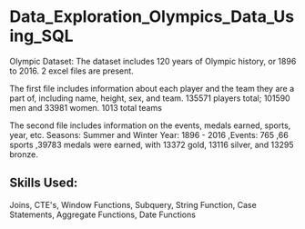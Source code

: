 # Data_Exploration_Olympics_Data_Using_SQL

Olympic Dataset: The dataset includes 120 years of Olympic history, or 1896 to 2016. 2 excel files are present.

The first file includes information about each player and the team they are a part of, including name, height, sex, and team. 135571 players total; 101590 men and 33981 women. 1013 total teams

The second file includes information on the events, medals earned, sports, year, etc. Seasons: Summer and Winter Year: 1896 - 2016 ,Events: 765 ,66 sports ,39783 medals were earned, with 13372 gold, 13116 silver, and 13295 bronze.

## Skills Used:
   Joins, CTE's, Window Functions, Subquery, String Function, Case Statements, Aggregate Functions, Date Functions

   




